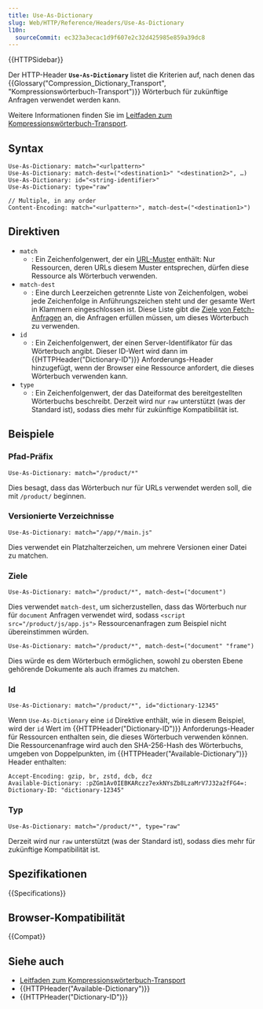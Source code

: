 ```yaml
---
title: Use-As-Dictionary
slug: Web/HTTP/Reference/Headers/Use-As-Dictionary
l10n:
  sourceCommit: ec323a3ecac1d9f607e2c32d425985e859a39dc8
---
```


{{HTTPSidebar}}

Der HTTP-Header **`Use-As-Dictionary`** listet die Kriterien auf, nach denen das {{Glossary("Compression_Dictionary_Transport", "Kompressionswörterbuch-Transport")}} Wörterbuch für zukünftige Anfragen verwendet werden kann.

Weitere Informationen finden Sie im [Leitfaden zum Kompressionswörterbuch-Transport](/de/docs/Web/HTTP/Guides/Compression_dictionary_transport).

## Syntax

```http
Use-As-Dictionary: match="<urlpattern>"
Use-As-Dictionary: match-dest=("<destination1>" "<destination2>", …)
Use-As-Dictionary: id="<string-identifier>"
Use-As-Dictionary: type="raw"

// Multiple, in any order
Content-Encoding: match="<urlpattern>", match-dest=("<destination1>")
```

## Direktiven

- `match`
  - : Ein Zeichenfolgenwert, der ein [URL-Muster](/de/docs/Web/API/URL_Pattern_API) enthält: Nur Ressourcen, deren URLs diesem Muster entsprechen, dürfen diese Ressource als Wörterbuch verwenden.
- `match-dest`
  - : Eine durch Leerzeichen getrennte Liste von Zeichenfolgen, wobei jede Zeichenfolge in Anführungszeichen steht und der gesamte Wert in Klammern eingeschlossen ist. Diese Liste gibt die [Ziele von Fetch-Anfragen](/de/docs/Web/API/Request/destination) an, die Anfragen erfüllen müssen, um dieses Wörterbuch zu verwenden.
- `id`
  - : Ein Zeichenfolgenwert, der einen Server-Identifikator für das Wörterbuch angibt. Dieser ID-Wert wird dann im {{HTTPHeader("Dictionary-ID")}} Anforderungs-Header hinzugefügt, wenn der Browser eine Ressource anfordert, die dieses Wörterbuch verwenden kann.
- `type`
  - : Ein Zeichenfolgenwert, der das Dateiformat des bereitgestellten Wörterbuchs beschreibt. Derzeit wird nur `raw` unterstützt (was der Standard ist), sodass dies mehr für zukünftige Kompatibilität ist.

## Beispiele

### Pfad-Präfix

```http
Use-As-Dictionary: match="/product/*"
```

Dies besagt, dass das Wörterbuch nur für URLs verwendet werden soll, die mit `/product/` beginnen.

### Versionierte Verzeichnisse

```http
Use-As-Dictionary: match="/app/*/main.js"
```

Dies verwendet ein Platzhalterzeichen, um mehrere Versionen einer Datei zu matchen.

### Ziele

```http
Use-As-Dictionary: match="/product/*", match-dest=("document")
```

Dies verwendet `match-dest`, um sicherzustellen, dass das Wörterbuch nur für `document` Anfragen verwendet wird, sodass `<script src="/product/js/app.js">` Ressourcenanfragen zum Beispiel nicht übereinstimmen würden.

```http
Use-As-Dictionary: match="/product/*", match-dest=("document" "frame")
```

Dies würde es dem Wörterbuch ermöglichen, sowohl zu obersten Ebene gehörende Dokumente als auch iframes zu matchen.

### Id

```http
Use-As-Dictionary: match="/product/*", id="dictionary-12345"
```

Wenn `Use-As-Dictionary` eine `id` Direktive enthält, wie in diesem Beispiel, wird der `id` Wert im {{HTTPHeader("Dictionary-ID")}} Anforderungs-Header für Ressourcen enthalten sein, die dieses Wörterbuch verwenden können. Die Ressourcenanfrage wird auch den SHA-256-Hash des Wörterbuchs, umgeben von Doppelpunkten, im {{HTTPHeader("Available-Dictionary")}} Header enthalten:

```http
Accept-Encoding: gzip, br, zstd, dcb, dcz
Available-Dictionary: :pZGm1Av0IEBKARczz7exkNYsZb8LzaMrV7J32a2fFG4=:
Dictionary-ID: "dictionary-12345"
```

### Typ

```http
Use-As-Dictionary: match="/product/*", type="raw"
```

Derzeit wird nur `raw` unterstützt (was der Standard ist), sodass dies mehr für zukünftige Kompatibilität ist.

## Spezifikationen

{{Specifications}}

## Browser-Kompatibilität

{{Compat}}

## Siehe auch

- [Leitfaden zum Kompressionswörterbuch-Transport](/de/docs/Web/HTTP/Guides/Compression_dictionary_transport)
- {{HTTPHeader("Available-Dictionary")}}
- {{HTTPHeader("Dictionary-ID")}}
